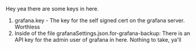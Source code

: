 Hey yea there are some keys in here.  
1) grafana.key - The key for the self signed cert on the grafana server. Worthless  
2) Inside of the file grafanaSettings.json.for-grafana-backup: There is an API key for the admin user of grafana in here. Nothing to take, ya'll

